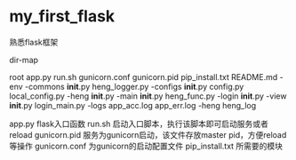 # my_first_flask

熟悉flask框架



dir-map

root
    app.py
    run.sh
    gunicorn.conf
    gunicorn.pid
    pip_install.txt
    README.md
    -env
    -commons
        __init__.py
        heng_logger.py
    -configs
        __init__.py
        config.py
        local_config.py
    -heng
        __init__.py
        -main
            __init__.py
            heng_func.py
    -login
        __init__.py
        -view
            __init__.py
            login_main.py
    -logs
        app_acc.log
        app_err.log
        -heng
            heng_log

app.py          flask入口函数
run.sh          启动入口脚本，执行该脚本即可启动服务或者reload
gunicorn.pid    服务为gunicorn启动，该文件存放master pid，方便reload等操作
gunicorn.conf   为gunicorn的启动配置文件
pip_install.txt 所需要的模块
